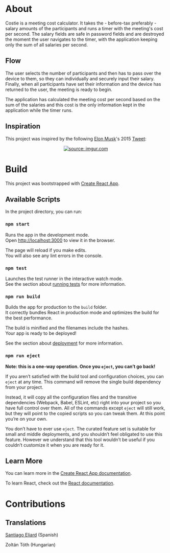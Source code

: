 # About

Costie is a meeting cost calculator. It takes the - before-tax preferably - salary amounts of the participants and runs a timer with the meeting's cost per second. The salary fields are safe in password fields and are destroyed the moment the user navigates to the timer, with the application keeping only the sum of all salaries per second.

## Flow

The user selects the number of participants and then has to pass over the device to them, so they can individually and securely input their salary. Finally, when all participants have set their information and the device has returned to the user, the meeting is ready to begin.

The application has calculated the meeting cost per second based on the sum of the salaries and this cost is the only information kept in the application while the timer runs.

## Inspiration

This project was inspired by the following [Elon Musk](https://en.wikipedia.org/wiki/Elon_Musk)'s 2015 [Tweet](https://twitter.com/boredelonmusk/status/588750177084669952?lang=en):

<center><a href="https://imgur.com/uJy27hg"><img src="https://i.imgur.com/uJy27hg.png" title="source: imgur.com" /></a></center>

# Build

This project was bootstrapped with [Create React App](https://github.com/facebook/create-react-app).

## Available Scripts

In the project directory, you can run:

### `npm start`

Runs the app in the development mode.<br>
Open [http://localhost:3000](http://localhost:3000) to view it in the browser.

The page will reload if you make edits.<br>
You will also see any lint errors in the console.

### `npm test`

Launches the test runner in the interactive watch mode.<br>
See the section about [running tests](https://facebook.github.io/create-react-app/docs/running-tests) for more information.

### `npm run build`

Builds the app for production to the `build` folder.<br>
It correctly bundles React in production mode and optimizes the build for the best performance.

The build is minified and the filenames include the hashes.<br>
Your app is ready to be deployed!

See the section about [deployment](https://facebook.github.io/create-react-app/docs/deployment) for more information.

### `npm run eject`

**Note: this is a one-way operation. Once you `eject`, you can’t go back!**

If you aren’t satisfied with the build tool and configuration choices, you can `eject` at any time. This command will remove the single build dependency from your project.

Instead, it will copy all the configuration files and the transitive dependencies (Webpack, Babel, ESLint, etc) right into your project so you have full control over them. All of the commands except `eject` will still work, but they will point to the copied scripts so you can tweak them. At this point you’re on your own.

You don’t have to ever use `eject`. The curated feature set is suitable for small and middle deployments, and you shouldn’t feel obligated to use this feature. However we understand that this tool wouldn’t be useful if you couldn’t customize it when you are ready for it.

## Learn More

You can learn more in the [Create React App documentation](https://facebook.github.io/create-react-app/docs/getting-started).

To learn React, check out the [React documentation](https://reactjs.org/).

# Contributions

## Translations

[Santiago Eliard](https://github.com/seliardwb) (Spanish)

Zoltán Tóth (Hungarian)